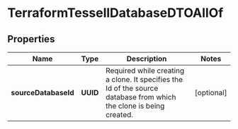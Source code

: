 

# TerraformTessellDatabaseDTOAllOf


## Properties

Name | Type | Description | Notes
------------ | ------------- | ------------- | -------------
**sourceDatabaseId** | **UUID** | Required while creating a clone. It specifies the Id of the source database from which the clone is being created. |  [optional]



